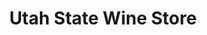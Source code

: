 ---
title: "Utah State Wine Store"
url: /salt-lake-city/utah-state-wine-store/
shop: Spirituosen
---